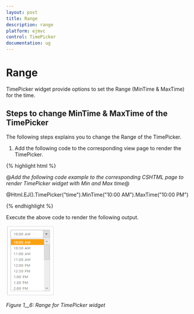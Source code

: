 ```yaml
---
layout: post
title: Range
description: range
platform: ejmvc
control: TimePicker
documentation: ug
---
```


# Range

TimePicker widget provide options to set the Range (MinTime & MaxTime) for the time.

## Steps to change MinTime & MaxTime of the TimePicker

The following steps explains you to change the Range of the TimePicker.

1. Add the following code to the corresponding view page to render the TimePicker.



{% highlight html %}

@*Add the following code example to the corresponding CSHTML page to render TimePicker widget with Min and Max time*@

@Html.EJ().TimePicker("time").MinTime("10:00 AM").MaxTime("10:00 PM")


{% endhighlight %}

Execute the above code to render the following output.

![](Range_images/Range_img1.png)



_Figure_ _1__6: Range for TimePicker widget_

